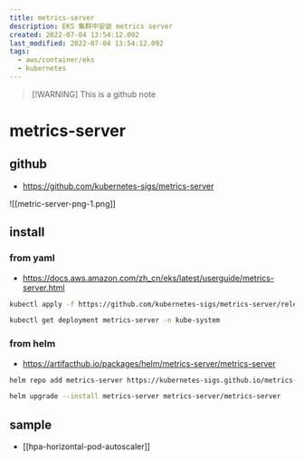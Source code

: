 ```yaml
---
title: metrics-server
description: EKS 集群中安装 metrics server
created: 2022-07-04 13:54:12.092
last_modified: 2022-07-04 13:54:12.092
tags:
  - aws/container/eks
  - kubernetes
---
```

> [!WARNING] This is a github note

# metrics-server
## github
- https://github.com/kubernetes-sigs/metrics-server

![[metric-server-png-1.png]]

## install
### from yaml
- https://docs.aws.amazon.com/zh_cn/eks/latest/userguide/metrics-server.html

```sh
kubectl apply -f https://github.com/kubernetes-sigs/metrics-server/releases/latest/download/components.yaml

kubectl get deployment metrics-server -n kube-system
```

### from helm
- https://artifacthub.io/packages/helm/metrics-server/metrics-server

```sh
helm repo add metrics-server https://kubernetes-sigs.github.io/metrics-server/

helm upgrade --install metrics-server metrics-server/metrics-server
```

## sample
- [[hpa-horizontal-pod-autoscaler]]





